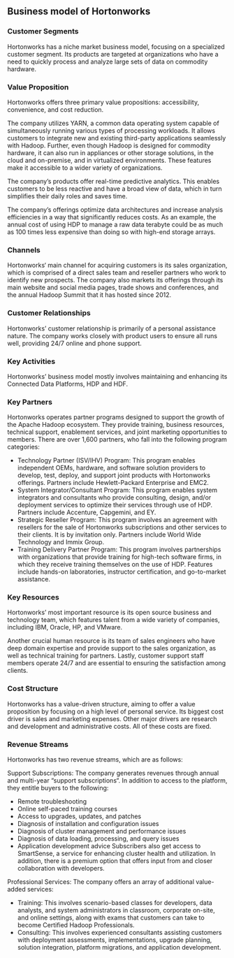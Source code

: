 Business model of Hortonworks
-----------------------------

 ### Customer Segments

 Hortonworks has a niche market business model, focusing on a specialized customer segment. Its products are targeted at organizations who have a need to quickly process and analyze large sets of data on commodity hardware.

 ### Value Proposition

 Hortonworks offers three primary value propositions: accessibility, convenience, and cost reduction.

 The company utilizes YARN, a common data operating system capable of simultaneously running various types of processing workloads. It allows customers to integrate new and existing third-party applications seamlessly with Hadoop. Further, even though Hadoop is designed for commodity hardware, it can also run in appliances or other storage solutions, in the cloud and on-premise, and in virtualized environments. These features make it accessible to a wider variety of organizations.

 The company’s products offer real-time predictive analytics. This enables customers to be less reactive and have a broad view of data, which in turn simplifies their daily roles and saves time.

 The company’s offerings optimize data architectures and increase analysis efficiencies in a way that significantly reduces costs. As an example, the annual cost of using HDP to manage a raw data terabyte could be as much as 100 times less expensive than doing so with high-end storage arrays.

 ### Channels

 Hortonworks‘ main channel for acquiring customers is its sales organization, which is comprised of a direct sales team and reseller partners who work to identify new prospects. The company also markets its offerings through its main website and social media pages, trade shows and conferences, and the annual Hadoop Summit that it has hosted since 2012.

 ### Customer Relationships

 Hortonworks’ customer relationship is primarily of a personal assistance nature. The company works closely with product users to ensure all runs well, providing 24/7 online and phone support.

 ### Key Activities

 Hortonworks’ business model mostly involves maintaining and enhancing its Connected Data Platforms, HDP and HDF.

 ### Key Partners

 Hortonworks operates partner programs designed to support the growth of the Apache Hadoop ecosystem. They provide training, business resources, technical support, enablement services, and joint marketing opportunities to members. There are over 1,600 partners, who fall into the following program categories:

  * Technology Partner (ISV/IHV) Program: This program enables independent OEMs, hardware, and software solution providers to develop, test, deploy, and support joint products with Hortonworks offerings. Partners include Hewlett-Packard Enterprise and EMC2.
 * System Integrator/Consultant Program: This program enables system integrators and consultants who provide consulting, design, and/or deployment services to optimize their services through use of HDP. Partners include Accenture, Capgemini, and EY.
 * Strategic Reseller Program: This program involves an agreement with resellers for the sale of Hortonworks subscriptions and other services to their clients. It is by invitation only. Partners include World Wide Technology and Immix Group.
 * Training Delivery Partner Program: This program involves partnerships with organizations that provide training for high-tech software firms, in which they receive training themselves on the use of HDP. Features include hands-on laboratories, instructor certification, and go-to-market assistance.
  ### Key Resources

 Hortonworks’ most important resource is its open source business and technology team, which features talent from a wide variety of companies, including IBM, Oracle, HP, and VMware.

 Another crucial human resource is its team of sales engineers who have deep domain expertise and provide support to the sales organization, as well as technical training for partners. Lastly, customer support staff members operate 24/7 and are essential to ensuring the satisfaction among clients.

 ### Cost Structure

 Hortonworks has a value-driven structure, aiming to offer a value proposition by focusing on a high level of personal service. Its biggest cost driver is sales and marketing expenses. Other major drivers are research and development and administrative costs. All of these costs are fixed.

 ### Revenue Streams

 Hortonworks has two revenue streams, which are as follows:

 Support Subscriptions: The company generates revenues through annual and multi-year “support subscriptions“. In addition to access to the platform, they entitle buyers to the following:

  * Remote troubleshooting
 * Online self-paced training courses
 * Access to upgrades, updates, and patches
 * Diagnosis of installation and configuration issues
 * Diagnosis of cluster management and performance issues
 * Diagnosis of data loading, processing, and query issues
 * Application development advice
  Subscribers also get access to SmartSense, a service for enhancing cluster health and utilization. In addition, there is a premium option that offers input from and closer collaboration with developers.

 Professional Services: The company offers an array of additional value-added services:

  * Training: This involves scenario-based classes for developers, data analysts, and system administrators in classroom, corporate on-site, and online settings, along with exams that customers can take to become Certified Hadoop Professionals.
 * Consulting: This involves experienced consultants assisting customers with deployment assessments, implementations, upgrade planning, solution integration, platform migrations, and application development.